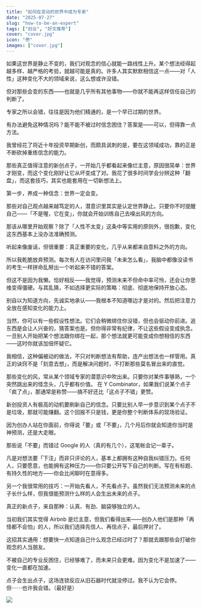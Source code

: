 ```yaml
---
title: "如何在变动的世界中成为专家"
date: "2025-07-27"
slug: "how-to-be-an-expert"
tags: ["创业", "好文推荐"]
cover: "cover.jpg"
icon: "😎"
images: ["cover.jpg"]
---
```

如果这世界是静止不变的，我们对观念的信心就能一路线性上升。某个想法经得起越多样、越严格的考验，就越可能是真的。许多人其实默默相信这一点——对「人性」这种变化不大的领域来说，这么想或许没错。



但对那些会变的东西——也就是几乎所有其他事物——你就不能再这样信任自己的判断了。



专家之所以会错，往往是因为他们精通的，是一个早已过期的世界。



有办法避免这种情况吗？能不能不被过时信念困住？答案是——可以，但得靠一点方法。



我曾经花了将近十年投资早期新创，而颇具讽刺的是，要在这领域成功，靠的正是不断砍掉重练信念的能力。



那些真正值得注意的新创点子，一开始几乎都看起来像烂主意，原因很简单：世界才刚变，而这个变化刚好让它从坏变成了对。我花了很多时间学会分辨这种「翻盘」，而这套技巧，其实也能套用在一切新想法上。



第一步，养成一种信念：世界一定会变。



那些对自己观点越来越笃定的人，潜意识里其实是认定世界静止。只要你不时提醒自己——「不是喔，它在变」，你就会开始训练自己去嗅出风的方向。



那该从哪里开始观察？除了「人性不太变」这条中等实用的原则外，很抱歉，变化这东西基本上没办法准确预测。



听起来像废话，但很重要：真正重要的变化，几乎从来都来自意料之外的方向。



所以我乾脆放弃预测。每次有人在访问里问我「未来怎么看」，我脑中都像没读书的考生一样拼命乱掰出一个听起来不错的答案。



但这不是因为我懒。恰好相反——我觉得，预测未来不但命中率可怜，还会让你思维变得僵硬。与其乱猜，不如选择更实际的策略：彻底、彻底地保持开放心态。



别自以为知道方向，先诚实地承认——我根本不知道哪边才是对的。然后把注意力全放在感知变化的能力上。



当然，你可以有一些假设性想法。它们会稍微绑住你没错，但也会驱动你前进。追东西是会让人兴奋的，猜答案也是。但你得非常有纪律，不让这些假设变成执念。
一旦别人开始把某个想法跟你绑在一起，那个想法就更可能变成你想相信的东西——这时你就该加倍怀疑它。



我相信，这种偏被动的做法，不只对判断想法有帮助，连产出想法也一样管用。真正的诀窍不是「刻意去想」，而是解决问题时，不打断那些莫名冒出来的直觉。



那些变化的风，常从某个领域专家的潜意识中吹出来。只要你对某件事够熟，一个突然跳出来的怪念头，几乎都有价值。
在 Y Combinator，如果我们说某个点子「疯了点」，那通常是称赞——搞不好还比「这点子不错」更赞。



新创投资人有极高的动机要刷新自己的信念。只要比别人早一步意识到某个点子不是垃圾，那就可能赚翻。这个回报不只是钱，更是你整个判断体系的现场验证。



因为创办人站在你面前，你得说「要」或「不要」，几个月后你就会知道你当时是神预测，还是大走眼。



那些说「不要」而错过 Google 的人（真的有几个），这笔帐会记一辈子。



凡是对想法要「下注」而非只评论的人，基本上都拥有这种自我纠错压力。任何人，只要愿意，也能拥有这种压力——你只要公开写下自己的判断。写在有标题、有持久性的地方——你会比闲聊时在意得多。



另一个我很常用的技巧：一开始先看人，不先看点子。虽然我们无法预测未来的点子长什么样，但我很能预测什么样的人会生出未来的点子。



真正的新点子，来自那种：认真、有劲、脑袋够独立的人。



当初我们其实觉得 Airbnb 是烂主意，但我们看得出来——创办人他们是那种「再怪都不会怕」的人，所以我们选择先信人、再信点子，最后押对了。



这招其实通用：想要快一点知道自己什么观念已经过时了？那就去跟那些会打破你观念的人当朋友。



不被自己的专业反困住，已经够难了，而未来只会更难。因为变化不是加速了——变化一直都在加速。



点子会生出点子，这场连锁反应从旧石器时代就没停过。我不认为它会停。
但⋯⋯也许我会错。（最好是）




![](https://prod-files-secure.s3.us-west-2.amazonaws.com/112d0858-5090-4d34-a606-b75eb8d65fd2/46476355-9cf3-4e99-9b7a-3531bc426380/1000202064.png?X-Amz-Algorithm=AWS4-HMAC-SHA256&X-Amz-Content-Sha256=UNSIGNED-PAYLOAD&X-Amz-Credential=ASIAZI2LB4662ASRDACG%2F20250823%2Fus-west-2%2Fs3%2Faws4_request&X-Amz-Date=20250823T151129Z&X-Amz-Expires=3600&X-Amz-Security-Token=IQoJb3JpZ2luX2VjENL%2F%2F%2F%2F%2F%2F%2F%2F%2F%2FwEaCXVzLXdlc3QtMiJHMEUCIQC8zkktTuv%2B2TR7IdsyVtLEZuDpgNqe7MVuVBc8phsBWQIgTIHqoICSGjdxNZx3Ry63rEuRovY1X%2FkwixjAN9GK8ysq%2FwMIKxAAGgw2Mzc0MjMxODM4MDUiDBTg4AaYBtdx26lF4yrcA4L7uuoUevOVoo5Dxll63mdTvmfpQqvcg3YE43Ig5JFOK3HTAxEqavKWLhPU%2BJ5LcJLbETCs2H1wjkJo%2FMFhwyQb8TGYwESd%2BQo0%2BR%2BpmPQKmWy%2FtJUGVgiHzK8mSw3QpB0ac0jum4unfkJS28oIrTQoX8kftmw75olp1CBsQLc9UzEVAh%2FsbqVhVM4NCL1y13QJkrbq5JFjxVyyFx%2F1XRC0iN6YU8UrNZmAoi%2BLRFwdK6CFAL94OqrR1elNJaTvaYgGPdwX0hDAWosF9QgUG96ORXdBopMSTUo2kOrFve0n7JyAvf3OJJ4bbGaqF2ZNYm7Drzpyzd1uTsCD5nslqBb4Kn3WGY5ytCcHBgFSIXeYLeHJh5PvadcxkTeVubejYcrAeaT1qnrM6kYxnJn5ubtv6i8J8FHqEWPNgs0CKqCiL5zHFt3KwwtcdWcldsxcBp9tberUk0Fde3VGau%2FFi2AMkzqysmwLefpD52io6aVk%2F%2BMUo0%2Ffj6UAwU%2FIesQ283OaaPUo4pDmbmhqmNiPZKUOlgMavd3CE6Q8O%2BjS2Su6WvHkBpx%2BdR%2BiGc6NqgfwRoxAla4OxgvfpkgxWMo2lWqHgOrq9JOeKFsYYB0a4Sgr47GRdhPHmhFPuXQpMIugpsUGOqUBPOPPlyup3vepr0yVmmTfevyWyHfacCa2T9NKTDO41CVF55CnnMyP4%2BP3gWHxJnlGY6IZweXq7v5atzn%2F1K24r0bPYTaOCm1o7f0EnkVMzxPB4MmXBBDi0YkSgjdbtSORhP4E3eNFm7n7HjUaCnHRlUofI%2BBUi%2BYlJXiLH%2B%2B2XVHemCnhebv4w0rn%2BOquyaW7AbX6owIEcKeqO%2BiQyD6PiRhdxHO%2F&X-Amz-Signature=05e338993e7ff6fa42a304e30c9e0b71d27a17f4f9e7fea14a2a2afa9bb54529&X-Amz-SignedHeaders=host&x-amz-checksum-mode=ENABLED&x-id=GetObject)

